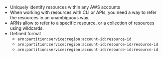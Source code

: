 - Uniquely identify resources within any AWS accounts
- When working with resources with CLI or APIs, you need a way to refer the resources in an unambiguous way.
- ARNs allow to refer to a specific resource, or a collection of resources using wildcards.
- Defined format
	- `arn:partition:service:region:account-id:resource-id`
	- `arn:partition:service:region:account-id:resource-id/resource-id`
	- `arn:partition:service:region:account-id:resource-id:resource-id`